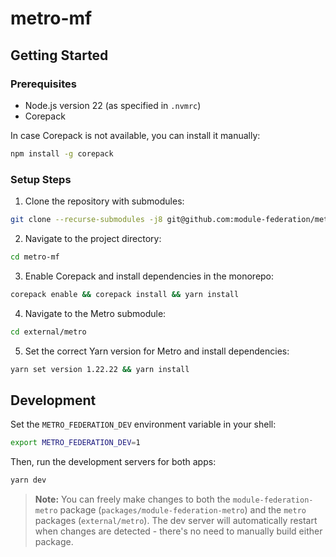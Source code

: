 # metro-mf

## Getting Started

### Prerequisites

- Node.js version 22 (as specified in `.nvmrc`)
- Corepack

In case Corepack is not available, you can install it manually:

```bash
npm install -g corepack
```

### Setup Steps

1. Clone the repository with submodules:

```bash
git clone --recurse-submodules -j8 git@github.com:module-federation/metro-mf.git
```

2. Navigate to the project directory:

```bash
cd metro-mf
```

3. Enable Corepack and install dependencies in the monorepo:

```bash
corepack enable && corepack install && yarn install
```

4. Navigate to the Metro submodule:

```bash
cd external/metro
```

5. Set the correct Yarn version for Metro and install dependencies:

```bash
yarn set version 1.22.22 && yarn install
```

## Development

Set the `METRO_FEDERATION_DEV` environment variable in your shell:

```bash
export METRO_FEDERATION_DEV=1
```

Then, run the development servers for both apps:

```bash
yarn dev
```

> **Note:** You can freely make changes to both the `module-federation-metro` package (`packages/module-federation-metro`) and the `metro` packages (`external/metro`). The dev server will automatically restart when changes are detected - there's no need to manually build either package.
